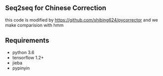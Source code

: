 Seq2seq for Chinese Correction
-------
this code is modified by https://github.com/shibing624/pycorrector and we make comparision with hmm

Requirements
------
* python 3.6
* tensorflow 1.2+
* jieba
* pypinyin


